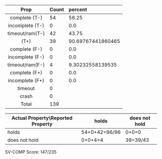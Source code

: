
| Prop | Count | percent |
|:----:|:------|:--|
|complete   (T-)|54| 56.25 |
|incomplete (T-)|0|0.0 |
|timeout/ram(T-)|42|43.75 |
|           (T+)|39|90.69767441860465 |
|complete   (F-)|0|0.0 |
|incomplete (F-)|0|0.0 |
|timeout/ram(F-)|4|9.30232558139535 |
|complete   (F+)|0|0.0 |
|incomplete (F+)|0|0.0 |
|timeout        |0| |
|crash          |0| |
|Total          |139| |

| Actual Property\Reported Property | holds | does not hold |
|------------------------------------|-------|---------------|
| holds | 54+0+42=96/96 | 0+0=0 |
| does not hold | 0+0+4=4 | 39=39/43 |

SV-COMP Score: 147/235


